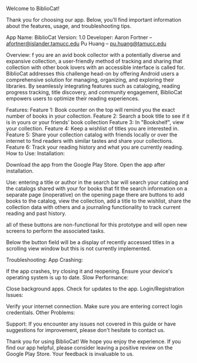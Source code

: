 Welcome to BiblioCat!

Thank you for choosing our app. Below, you'll find important information about the features, usage, and troubleshooting tips.

App Name: BiblioCat
Version: 1.0
Developer: 
Aaron Fortner – afortner@islander.tamucc.edu
Pu Huang – pu.huang@tamucc.edu



Overview:
f you are an avid book collector with a potentially diverse and expansive collection, a user-friendly
method of tracking and sharing that collection with other book lovers with an accessible interface is 
called for. BiblioCat addresses this challenge head-on by offering Android users a comprehensive 
solution for managing, organizing, and exploring their libraries. By seamlessly integrating features such 
as cataloging, reading progress tracking, title discovery, and community engagement, BiblioCat 
empowers users to optimize their reading experiences. 


Features:
Feature 1: Book counter on the top will remind you the exact number of books in your collection.
Feature 2: Search a book title to see if it is in yours or your friends' book collection
Feature 3: In "Bookshelf", view your collection.
Feature 4: Keep a wishlist of titles you are interested in.
Feature 5: Share your collection catalog with friends locally or over the internet to find
readers with similar tastes and share your collections.
Feature 6: Track your reading history and what you are currently reading.
How to Use:
Installation:

Download the app from the Google Play Store.
Open the app after installation.

Use:
entering a title or author in the search bar will search your catalog and the catalogs shared with your for books that fit the search information on a separate page (inoperative)
on the opening page there are buttons to add books to the catalog, view the collection, add a title to the wishlist, share the collection data with others and a journaling functionality to track current reading and past history. 

all of these buttons are non-functional for this prototype and will open new screens to perform the associated tasks.

Below the button field will be a display of recently accessed titles in a scrolling view window but this is not currently implemented.

Troubleshooting:
App Crashing:

If the app crashes, try closing it and reopening.
Ensure your device's operating system is up to date.
Slow Performance:

Close background apps.
Check for updates to the app.
Login/Registration Issues:

Verify your internet connection.
Make sure you are entering correct login credentials.
Other Problems:


Support:
If you encounter any issues not covered in this guide or have suggestions for improvement, please don't hesitate to contact us.


Thank you for using BiblioCat! We hope you enjoy the experience. If you find our app helpful, please consider leaving a positive review on the Google Play Store. Your feedback is invaluable to us.
